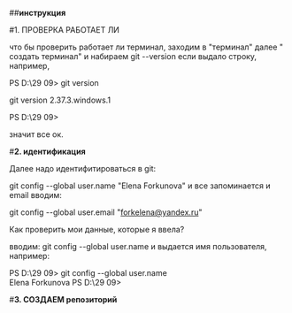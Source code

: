 ##**инструкция**

#1. ПРОВЕРКА РАБОТАЕТ ЛИ

что бы проверить работает ли терминал,
заходим в "терминал" далее " создать терминал" 
и набираем git --version
если выдало строку, например,

PS D:\29 09> git version

git version 2.37.3.windows.1

PS D:\29 09> 

значит все ок.

#**2. идентификация**

Далее надо идентифитироваться в git:

git config --global user.name "Elena Forkunova"
и все запоминается
и email вводим:

git config --global user.email "forkelena@yandex.ru"

Как проверить мои данные, которые я ввела? 

вводим:
git config --global user.name
и выдается имя пользователя, например:

PS D:\29 09> git config --global user.name                       
Elena Forkunova
PS D:\29 09> 

#**3. СОЗДАЕМ репозиторий**
